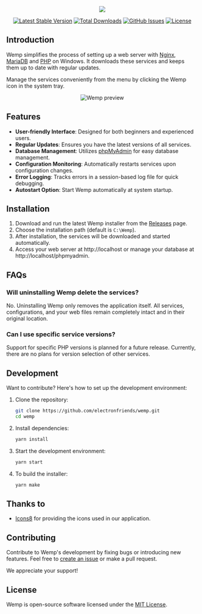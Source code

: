 <p align="center">
  <a href="https://electronfriends.org" target="_blank">
    <img src="https://user-images.githubusercontent.com/69470382/125867402-6a8af134-1e03-4d98-b1df-c347a2849c4e.png">
  </a>
</p>

<p align="center">
  <a href="https://github.com/electronfriends/wemp/releases/latest"><img src="https://img.shields.io/github/v/release/electronfriends/wemp.svg?style=flat-square" alt="Latest Stable Version"></a>
  <a href="https://github.com/electronfriends/wemp/releases"><img src="https://img.shields.io/github/downloads/electronfriends/wemp/total.svg?style=flat-square" alt="Total Downloads"></a>
  <a href="https://github.com/electronfriends/wemp/issues"><img src="https://img.shields.io/github/issues/electronfriends/wemp.svg?style=flat-square" alt="GitHub Issues"></a>
  <a href="LICENSE"><img src="https://img.shields.io/github/license/electronfriends/wemp.svg?style=flat-square" alt="License"></a>
</p>

## Introduction

Wemp simplifies the process of setting up a web server with [Nginx](https://nginx.org), [MariaDB](https://mariadb.org) and [PHP](https://www.php.net) on Windows. It downloads these services and keeps them up to date with regular updates.

Manage the services conveniently from the menu by clicking the Wemp icon in the system tray.

<p align="center">
  <img src="https://github.com/electronfriends/wemp/assets/69470382/907195df-53c2-48df-9daa-5a97cd00dbc6" alt="Wemp preview">
</p>

## Features

- **User-friendly Interface**: Designed for both beginners and experienced users.
- **Regular Updates**: Ensures you have the latest versions of all services.
- **Database Management**: Utilizes [phpMyAdmin](https://www.phpmyadmin.net) for easy database management.
- **Configuration Monitoring**: Automatically restarts services upon configuration changes.
- **Error Logging**: Tracks errors in a session-based log file for quick debugging.
- **Autostart Option**: Start Wemp automatically at system startup.

## Installation

1. Download and run the latest Wemp installer from the [Releases](https://github.com/electronfriends/wemp/releases/latest) page.
2. Choose the installation path (default is `C:\Wemp`).
3. After installation, the services will be downloaded and started automatically.
4. Access your web server at http://localhost or manage your database at http://localhost/phpmyadmin.

## FAQs

### Will uninstalling Wemp delete the services?

No. Uninstalling Wemp only removes the application itself. All services, configurations, and your web files remain completely intact and in their original location.

### Can I use specific service versions?

Support for specific PHP versions is planned for a future release. Currently, there are no plans for version selection of other services.

## Development

Want to contribute? Here's how to set up the development environment:

1. Clone the repository:
   ```bash
   git clone https://github.com/electronfriends/wemp.git
   cd wemp
   ```

2. Install dependencies:
   ```bash
   yarn install
   ```

3. Start the development environment:
   ```bash
   yarn start
   ```

4. To build the installer:
   ```bash
   yarn make
   ```

## Thanks to

- [Icons8](https://icons8.com) for providing the icons used in our application.

## Contributing

Contribute to Wemp's development by fixing bugs or introducing new features. Feel free to [create an issue](https://github.com/electronfriends/wemp/issues/new) or make a pull request.

We appreciate your support!

## License

Wemp is open-source software licensed under the [MIT License](LICENSE).
